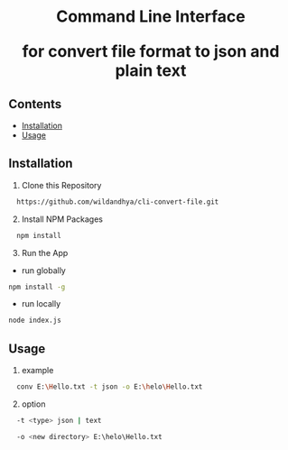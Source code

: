 <!-- @format -->

 <h1  align="center">Command Line Interface 
 <br>
 <p>for convert file format to json and plain text</p>
 </h1>
  
## Contents
- [Installation](#installation-for-development)
- [Usage](#usage)

## Installation

1. Clone this Repository

```sh
  https://github.com/wildandhya/cli-convert-file.git
```

2. Install NPM Packages

```sh
  npm install
```

3. Run the App
- run globally
```sh
npm install -g
```
- run locally
```sh
node index.js 
```

## Usage

1. example

```sh
  conv E:\Hello.txt -t json -o E:\helo\Hello.txt
```

2. option

```sh
  -t <type> json | text
```
```sh
  -o <new directory> E:\helo\Hello.txt
```

